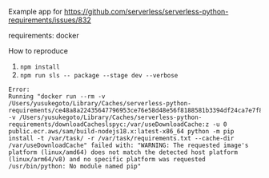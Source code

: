 Example app for https://github.com/serverless/serverless-python-requirements/issues/832

requirements:
  docker

How to reproduce
1. `npm install`
2. `npm run sls -- package --stage dev --verbose`

```
Error:
Running "docker run --rm -v /Users/yusukegoto/Library/Caches/serverless-python-requirements/ce48a8a22435647796953ce76e58d48e56f8188581b3394df24ca7e7f8340481_x86_64_slspyc:/var/task:z -v /Users/yusukegoto/Library/Caches/serverless-python-requirements/downloadCacheslspyc:/var/useDownloadCache:z -u 0 public.ecr.aws/sam/build-nodejs18.x:latest-x86_64 python -m pip install -t /var/task/ -r /var/task/requirements.txt --cache-dir /var/useDownloadCache" failed with: "WARNING: The requested image's platform (linux/amd64) does not match the detected host platform (linux/arm64/v8) and no specific platform was requested
/usr/bin/python: No module named pip"
```
